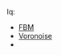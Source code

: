 
Iq:
- [FBM](https://iquilezles.org/articles/fbm/)
- [Voronoise](https://iquilezles.org/articles/voronoise/)
- 